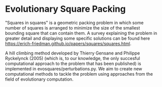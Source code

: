 # Evolutionary Square Packing
"Squares in squares" is a geometric packing problem in which some number of squares is arranged to minimize the size of the smallest bounding square that can contain them. A survey explaining the problem in greater detail and displaying some specific solutions can be found here https://erich-friedman.github.io/papers/squares/squares.html. 

A hill climbing method developed by Thierry Gensane and Philippe Ryckelynck (2005) (which is, to our knowledge, the only succesful computational approach to the problem that has been published) is implemented in evosquares/perturbations.py. We aim to create new computational methods to tackle the problem using approaches from the field of evolutionary computation.
